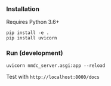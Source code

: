 ### Installation

Requires Python 3.6+

```
pip install -e .
pip install uvicorn
```

### Run (development)

```
uvicorn nmdc_server.asgi:app --reload
```

Test with `http://localhost:8000/docs`
